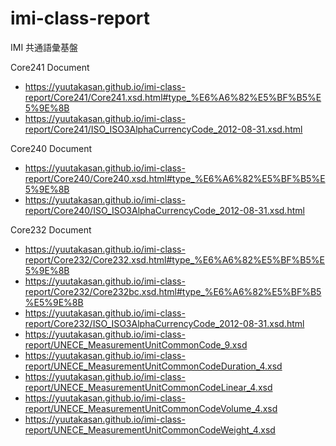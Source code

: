 # imi-class-report
IMI 共通語彙基盤

Core241 Document
- https://yuutakasan.github.io/imi-class-report/Core241/Core241.xsd.html#type_%E6%A6%82%E5%BF%B5%E5%9E%8B
- https://yuutakasan.github.io/imi-class-report/Core241/ISO_ISO3AlphaCurrencyCode_2012-08-31.xsd.html

Core240 Document
- https://yuutakasan.github.io/imi-class-report/Core240/Core240.xsd.html#type_%E6%A6%82%E5%BF%B5%E5%9E%8B
- https://yuutakasan.github.io/imi-class-report/Core240/ISO_ISO3AlphaCurrencyCode_2012-08-31.xsd.html

Core232 Document
- https://yuutakasan.github.io/imi-class-report/Core232/Core232.xsd.html#type_%E6%A6%82%E5%BF%B5%E5%9E%8B
- https://yuutakasan.github.io/imi-class-report/Core232/Core232bc.xsd.html#type_%E6%A6%82%E5%BF%B5%E5%9E%8B
- https://yuutakasan.github.io/imi-class-report/Core232/ISO_ISO3AlphaCurrencyCode_2012-08-31.xsd.html
- https://yuutakasan.github.io/imi-class-report/UNECE_MeasurementUnitCommonCode_9.xsd
- https://yuutakasan.github.io/imi-class-report/UNECE_MeasurementUnitCommonCodeDuration_4.xsd
- https://yuutakasan.github.io/imi-class-report/UNECE_MeasurementUnitCommonCodeLinear_4.xsd
- https://yuutakasan.github.io/imi-class-report/UNECE_MeasurementUnitCommonCodeVolume_4.xsd
- https://yuutakasan.github.io/imi-class-report/UNECE_MeasurementUnitCommonCodeWeight_4.xsd
